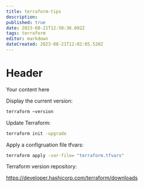 ```yaml
---
title: terraform-tips
description: 
published: true
date: 2023-08-21T12:50:36.692Z
tags: terraform
editor: markdown
dateCreated: 2023-08-21T12:02:05.520Z
---
```


# Header
Your content here


Display the current version:

```bash
terraform –version
```

Update Terraform:

```bash
terraform init -upgrade
```

Apply a configruation file tfvars:

```bash
terraform apply -var-file= "terraform.tfvars"
```

Terraform version repository: 

https://developer.hashicorp.com/terraform/downloads